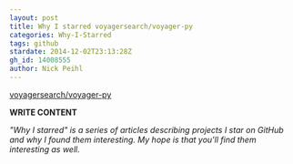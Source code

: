 ```yaml
---
layout: post
title: Why I starred voyagersearch/voyager-py
categories: Why-I-Starred
tags: github
stardate: 2014-12-02T23:13:28Z
gh_id: 14008555
author: Nick Peihl
---
```


[voyagersearch/voyager-py](star.repo.html_url)

**WRITE CONTENT**

*"Why I starred" is a series of articles describing projects I star on GitHub and why I found them interesting. My hope is that you'll find them interesting as well.*

